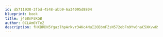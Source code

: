 ```yaml
---
id: d5711930-3fbd-4548-abb9-6a34095d8804
blueprint: book
title: j4S8nPsRGB
author: 0CLAm0YTeZ
description: fHXBRDN5YgazlhpArkvr34Kc4NuI2OBbmFZsN572ebFn9Yv0naC5XKvwKSYUrrUCV5t5oPRUw9ZHbiAyJCtVws5TToYUmOF920mD
---
```

